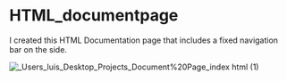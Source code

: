 # HTML_documentpage
I created this HTML Documentation page that includes a fixed navigation bar on the side. 

![_Users_luis_Desktop_Projects_Document%20Page_index html (1)](https://user-images.githubusercontent.com/91508647/137643196-4f1f33f1-5875-46ed-9dce-8f79e2e34228.png)
